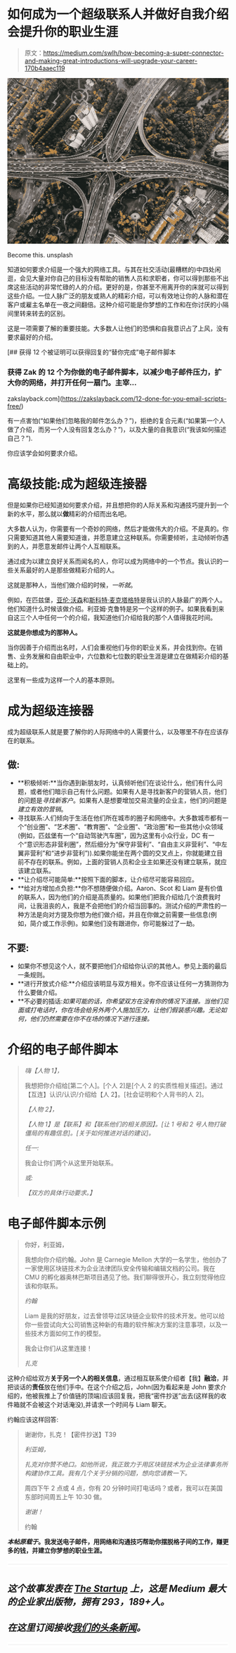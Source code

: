 # 如何成为一个超级联系人并做好自我介绍会提升你的职业生涯

> 原文：<https://medium.com/swlh/how-becoming-a-super-connector-and-making-great-introductions-will-upgrade-your-career-170b4aaec119>

![](img/fd89118f25ace8b11588e890593fc0f8.png)

Become this. unsplash

知道如何要求介绍是一个强大的网络工具。与其在社交活动(最糟糕的)中四处闲逛，会见大量对你自己的目标没有帮助的销售人员和求职者，你可以得到那些不出席这些活动的非常忙碌的人的介绍。更好的是，你甚至不用离开你的床就可以得到这些介绍。一位人脉广泛的朋友或熟人的精彩介绍，可以有效地让你的人脉和潜在客户或雇主名单在一夜之间翻倍。这种介绍可能是你梦想的工作和在你讨厌的小隔间里转来转去的区别。

这是一项需要了解的重要技能。大多数人让他们的恐惧和自我意识占了上风，没有要求最好的介绍。

[](https://zakslayback.com/12-done-for-you-email-scripts-free/) [## 获得 12 个被证明可以获得回复的“替你完成”电子邮件脚本

### 获得 Zak 的 12 个为你做的电子邮件脚本，以减少电子邮件压力，扩大你的网络，并打开任何一扇门。主宰…

zakslayback.com](https://zakslayback.com/12-done-for-you-email-scripts-free/) 

有一点害怕(“如果他们忽略我的邮件怎么办？”)，拒绝的复合元素(“如果第一个人做了介绍，而另一个人没有回复怎么办？”)，以及大量的自我意识(“我该如何描述自己？”).

你应该学会如何要求介绍。

# 高级技能:成为超级连接器

但是如果你已经知道如何要求介绍，并且想把你的人际关系和沟通技巧提升到一个新的水平，那么就以**做**精彩的介绍而出名吧。

大多数人认为，你需要有一个奇妙的网络，然后才能做伟大的介绍。不是真的。你只需要知道其他人需要知道谁，并愿意建立这种联系。你需要倾听，主动倾听你遇到的人，并愿意发邮件让两个人互相联系。

通过成为以建立良好关系而闻名的人，你可以成为网络中的一个节点。我认识的一些关系最好的人是那些做精彩介绍的人。

这就是那种人，当他们做介绍的时候，*一听就*。

例如，在匹兹堡，[亚伦·沃森](http://www.goingdeepwithaaron.com/)和[斯科特·麦克塔格特](https://www.pitchwerks.com/)是我认识的人脉最广的两个人。他们知道什么时候该做介绍。利亚姆·克鲁特是另一个这样的例子。如果我看到来自这三个人中任何一个的介绍，我知道他们介绍给我的那个人值得我花时间。

**这就是你想成为的那种人。**

当你因善于介绍而出名时，人们会重视他们与你的职业关系，并会找到你。在销售、业务发展和自由职业中，六位数和七位数的职业生涯是建立在做精彩介绍的基础上的。

这里有一些成为这样一个人的基本原则。

# 成为超级连接器

成为超级联系人就是要了解你的人际网络中的人需要什么，以及哪里不存在应该存在的联系。

## 做:

*   **积极倾听:**当你遇到新朋友时，认真倾听他们在谈论什么，他们有什么问题，或者他们暗示自己有什么问题。如果有人是寻找新客户的营销人员，他们的问题是*寻找新客户*。如果有人是想要增加交易流量的企业主，他们的问题是*建立有效的营销*。
*   寻找联系:人们倾向于生活在他们所在城市的圈子和网络中。大多数城市都有一个“创业圈”、“艺术圈”、“教育圈”、“企业圈”、“政治圈”和一些其他小众领域(例如，匹兹堡有一个“自动驾驶汽车圈”，因为这里有小众行业，DC 有一个“意识形态非营利圈”，然后细分为“保守非营利”、“自由主义非营利”、“中左翼非营利”和“进步非营利”)).如果你能坐在两个圆的交叉点上，你就能建立目前不存在的联系。例如，上面的营销人员和企业主如果还没有建立联系，就应该建立联系。
*   **让介绍尽可能简单:**按照下面的脚本，让介绍尽可能容易回应。
*   **给对方增加点负担:**你不想随便做介绍。Aaron、Scot 和 Liam 是有价值的联系人，因为他们的介绍是高质量的。如果他们把我介绍给几个浪费我时间，让我沮丧的人，我是不会把他们的介绍当回事的。测试介绍的严肃性的一种方法是向对方提及你想为他们做介绍，并且在你做之前需要一些信息(例如，简介或工作示例)。如果他们没有跟进你，你可能躲过了一劫。

## 不要:

*   如果你不想见这个人，就不要把他们介绍给你认识的其他人。参见上面的最后一条规则。
*   **进行开放式介绍:**介绍应该明显与双方相关。你不应该让任何一方猜测你为什么要做介绍。
*   **不必要的插话:**如果可能的话，你希望双方在没有你的情况下连接*。当他们见面或打电话时，你在场会给另外两个人施加压力，让他们假装感兴趣。无论如何，他们仍然需要在你不在场的情况下进行连接。*

# 介绍的电子邮件脚本

> *嗨【人物 1】，*
> 
> 我想把你介绍给[第二个人]。[个人 2]是[个人 2 的实质性相关描述]。通过【互连】认识/认识/介绍给【人 2】。[社会证明和个人背书的人 2]。
> 
> *【人物 2】，*
> 
> *【人物 1】是【联系】和【联系他们的相关原因】。[让 1 号和 2 号人物打破僵局的有趣信息]。[关于如何推进对话的建议]。*
> 
> *任一:*
> 
> 我会让你们两个从这里开始联系。
> 
> *或:*
> 
> *【双方的具体行动要求。】*

# 电子邮件脚本示例

> 你好，利亚姆，
> 
> 我想向你介绍约翰。John 是 Carnegie Mellon 大学的一名学生，他创办了一家使用区块链技术为企业法律团队安全传输和编辑文档的公司。我在 CMU 的孵化器奥林巴斯项目遇见了他。我们聊得很开心，我立刻觉得他应该和你联系。
> 
> *约翰*
> 
> Liam 是我的好朋友，过去曾领导过区块链企业软件的技术开发。他可以给你一些尝试向大公司销售这种新的有趣的软件解决方案的注意事项，以及一些技术方面如何工作的模型。
> 
> 我会让你们从这里连接！
> 
> *扎克*

这种介绍给双方**关于另一个人的相关信息**，通过相互联系使介绍者【我】**融洽**，并把谈话的**责任**放在他们手中。在这个介绍之后，John(因为看起来是 John 要求介绍的，他被我推上了价值链的顶端)应该回复我，把我“密件抄送”出去(这样我的收件箱就不会被这个对话淹没),并请求一个时间与 Liam 聊天。

约翰应该这样回答:

> 谢谢你，扎克！【密件抄送】T39
> 
> *利亚姆，*
> 
> *扎克对你赞不绝口。如他所说，我正致力于用区块链技术为企业法律事务所构建协作工具。我有几个关于分销的问题，想向您请教一下。*
> 
> 周四下午 2 点或 4 点，你有 20 分钟时间打电话吗？或者，我可以在美国东部时间周五上午 10:30 做。
> 
> *谢谢！*
> 
> 约翰

***本帖原载于***[](http://www.ZakSlayback.com)****。我发送电子邮件，用网络和沟通技巧帮助你摆脱格子间的工作，赚更多的钱，并建立你梦想的职业生涯。****

*![](img/731acf26f5d44fdc58d99a6388fe935d.png)*

## *这个故事发表在 [The Startup](https://medium.com/swlh) 上，这是 Medium 最大的企业家出版物，拥有 293，189+人。*

## *在这里订阅接收[我们的头条新闻](http://growthsupply.com/the-startup-newsletter/)。*

*![](img/731acf26f5d44fdc58d99a6388fe935d.png)*